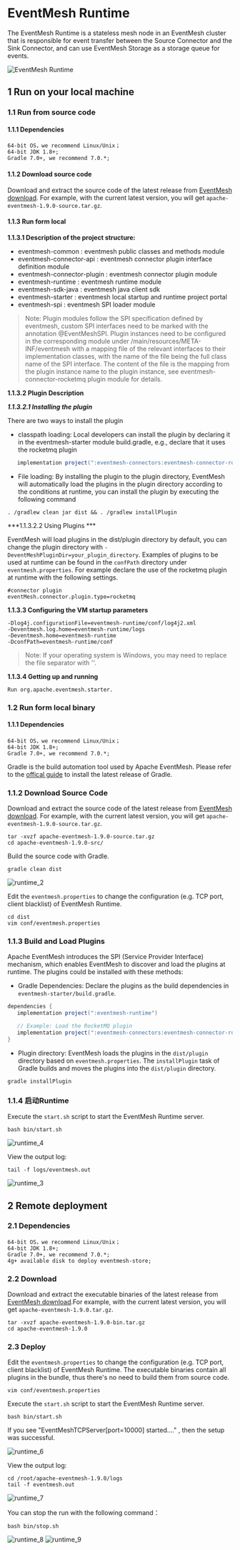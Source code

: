 # EventMesh Runtime

The EventMesh Runtime is a stateless mesh node in an EventMesh cluster that is responsible for event transfer between the Source Connector and the Sink Connector, and can use EventMesh Storage as a storage queue for events.

![EventMesh Runtime](/images/design-document/runtime.png)

## 1 Run on your local machine

### 1.1 Run from source code

#### 1.1.1 Dependencies

```
64-bit OS，we recommend Linux/Unix；
64-bit JDK 1.8+;
Gradle 7.0+, we recommend 7.0.*;
```
#### 1.1.2 Download source code

Download and extract the source code of the latest release from [EventMesh download](https://eventmesh.apache.org/download). For example, with the current latest version, you will get `apache-eventmesh-1.9.0-source.tar.gz`.

#### 1.1.3 Run form local

**1.1.3.1 Description of the project structure:**

- eventmesh-common : eventmesh public classes and methods module
- eventmesh-connector-api : eventmesh connector plugin interface definition module
- eventmesh-connector-plugin : eventmesh connector plugin module
- eventmesh-runtime : eventmesh runtime module
- eventmesh-sdk-java : eventmesh java client sdk
- eventmesh-starter : eventmesh local startup and runtime project portal
- eventmesh-spi : eventmesh SPI loader module

> Note: Plugin modules follow the SPI specification defined by eventmesh, custom SPI interfaces need to be marked with the annotation @EventMeshSPI.
> Plugin instances need to be configured in the corresponding module under /main/resources/META-INF/eventmesh with a mapping file of the relevant interfaces to their implementation classes, with the name of the file being the full class name of the SPI interface.
> The content of the file is the mapping from the plugin instance name to the plugin instance, see eventmesh-connector-rocketmq plugin module for details.

**1.1.3.2 Plugin Description**

***1.1.3.2.1 Installing the plugin***

There are two ways to install the plugin

- classpath loading: Local developers can install the plugin by declaring it in the eventmesh-starter module build.gradle, e.g., declare that it uses the rocketmq plugin

```gradle
   implementation project(":eventmesh-connectors:eventmesh-connector-rocketmq")
```

- File loading: By installing the plugin to the plugin directory, EventMesh will automatically load the plugins in the plugin directory according to the conditions at runtime, you can install the plugin by executing the following command

```shell
. /gradlew clean jar dist && . /gradlew installPlugin
```

***1.1.3.2.2 Using Plugins ***

EventMesh will load plugins in the dist/plugin directory by default, you can change the plugin directory with `-DeventMeshPluginDir=your_plugin_directory`. Examples of plugins to be used at runtime can be found in the
`confPath` directory under `eventmesh.properties`. For example declare the use of the rocketmq plugin at runtime with the following settings.

```properties
#connector plugin
eventMesh.connector.plugin.type=rocketmq
```

**1.1.3.3 Configuring the VM startup parameters**

```properties
-Dlog4j.configurationFile=eventmesh-runtime/conf/log4j2.xml
-Deventmesh.log.home=eventmesh-runtime/logs
-Deventmesh.home=eventmesh-runtime
-DconfPath=eventmesh-runtime/conf
```

> Note: If your operating system is Windows, you may need to replace the file separator with '\'.

**1.1.3.4 Getting up and running**

```
Run org.apache.eventmesh.starter.
```

### 1.2 Run form local binary

#### 1.1.1 Dependencies

```
64-bit OS，we recommend Linux/Unix；
64-bit JDK 1.8+;
Gradle 7.0+, we recommend 7.0.*;
```

Gradle is the build automation tool used by Apache EventMesh. Please refer to the [offical guide](https://docs.gradle.org/current/userguide/installation.html) to install the latest release of Gradle.

### 1.1.2 Download Source Code

Download and extract the source code of the latest release from [EventMesh download](https://eventmesh.apache.org/download). For example, with the current latest version, you will get `apache-eventmesh-1.9.0-source.tar.gz`.

```console
tar -xvzf apache-eventmesh-1.9.0-source.tar.gz
cd apache-eventmesh-1.9.0-src/
```

Build the source code with Gradle.

```console
gradle clean dist
```

![runtime_2](/images/install/runtime_2.png)

Edit the `eventmesh.properties` to change the configuration (e.g. TCP port, client blacklist) of EventMesh Runtime.

```console
cd dist
vim conf/eventmesh.properties
```

### 1.1.3 Build and Load Plugins

Apache EventMesh  introduces the SPI (Service Provider Interface) mechanism, which enables EventMesh to discover and load the plugins at runtime. The plugins could be installed with these methods:

- Gradle Dependencies: Declare the plugins as the build dependencies in `eventmesh-starter/build.gradle`.

```gradle
dependencies {
   implementation project(":eventmesh-runtime")

   // Example: Load the RocketMQ plugin
   implementation project(":eventmesh-connectors:eventmesh-connector-rocketmq")
}
```

- Plugin directory: EventMesh loads the plugins in the `dist/plugin` directory based on `eventmesh.properties`. The `installPlugin` task of Gradle builds and moves the plugins into the `dist/plugin` directory.

```console
gradle installPlugin
```
### 1.1.4 启动Runtime

Execute the `start.sh` script to start the EventMesh Runtime server.

```console
bash bin/start.sh
```

![runtime_4](/images/install/runtime_4.png)

View the output log:

```console
tail -f logs/eventmesh.out
```
![runtime_3](/images/install/runtime_3.png)

## 2 Remote deployment

### 2.1 Dependencies

```
64-bit OS，we recommend Linux/Unix；
64-bit JDK 1.8+;
Gradle 7.0+, we recommend 7.0.*;
4g+ available disk to deploy eventmesh-store;
```

### 2.2 Download

Download and extract the executable binaries of the latest release from [EventMesh download](https://eventmesh.apache.org/download).For example, with the current latest version, you will get `apache-eventmesh-1.9.0.tar.gz`.


```console
tar -xvzf apache-eventmesh-1.9.0-bin.tar.gz
cd apache-eventmesh-1.9.0
```

### 2.3 Deploy

Edit the `eventmesh.properties` to change the configuration (e.g. TCP port, client blacklist) of EventMesh Runtime. The executable binaries contain all plugins in the bundle, thus there's no need to build them from source code.

```console
vim conf/eventmesh.properties
```

Execute the `start.sh` script to start the EventMesh Runtime server.

```console
bash bin/start.sh
```

If you see "EventMeshTCPServer[port=10000] started...." , then the setup was successful.

![runtime_6](/images/install/runtime_6.png)


View the output log:

```console
cd /root/apache-eventmesh-1.9.0/logs
tail -f eventmesh.out
```
![runtime_7](/images/install/runtime_7.png)

You can stop the run with the following command：

```console
bash bin/stop.sh
```

![runtime_8](/images/install/runtime_8.png)
![runtime_9](/images/install/runtime_9.png)
